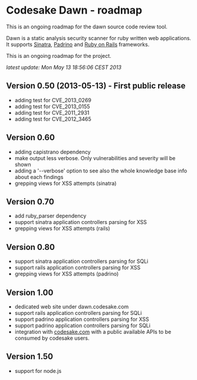 # Codesake Dawn - roadmap

This is an ongoing roadmap for the dawn source code review tool.

Dawn is a static analysis security scanner for ruby written web applications.
It supports [Sinatra](http://www.sinatrarb.com),
[Padrino](http://www.padrinorb.com) and [Ruby on Rails](http://rubyonrails.org)
frameworks. 

This is an ongoing roadmap for the project.

_latest update: Mon May 13 18:56:06 CEST 2013_

## Version 0.50 (2013-05-13) - First public release

* adding test for CVE\_2013\_0269
* adding test for CVE\_2013\_0155
* adding test for CVE\_2011\_2931
* adding test for CVE\_2012\_3465

## Version 0.60

* adding capistrano dependency
* make output less verbose. Only vulnerabilities and severity will be shown 
* adding a '--verbose' option to see also the whole knowledge base info about each findings
* grepping views for XSS attempts (sinatra)

## Version 0.70 

* add ruby\_parser dependency
* support sinatra application controllers parsing for XSS
* grepping views for XSS attempts (rails)

## Version 0.80

* support sinatra application controllers parsing for SQLi
* support rails application controllers parsing for XSS
* grepping views for XSS attempts (padrino)

## Version 1.00

* dedicated web site under dawn.codesake.com
* support rails application controllers parsing for SQLi
* support padrino application controllers parsing for XSS
* support padrino application controllers parsing for SQLi
* integration with [codesake.com](http://codesake.com) with a public available
  APIs to be consumed by codesake users.

## Version 1.50

* support for node.js
